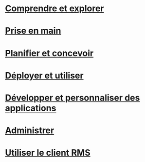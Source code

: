 # [Comprendre et explorer](/rights-management/understand-explore/azure-rights-management)
# [Prise en main](/rights-management/get-started/requirements-azure-rms)
# [Planifier et concevoir](/rights-management/plan-design/deployment-roadmap)
# [Déployer et utiliser](/rights-management/deploy-use/activate-service)
# [Développer et personnaliser des applications](/rights-management/develop/developers-guide)
# [Administrer](/rights-management/administer/administer-powershell)
# [Utiliser le client RMS](/rights-management/rms-client/use-client)

<!--HONumber=Apr16_HO3-->


